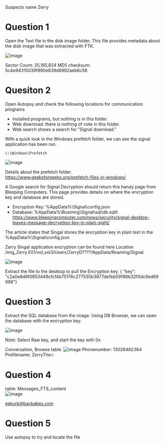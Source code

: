 Suspects name Zerry

# Question 1
Open the Text file in the disk image folder. This file provides metadata about the disk image that was extracted with FTK. 

![image](https://github.com/Shawn-Nichol/BlueTeam/assets/30714313/a607c886-c673-4f17-9ed2-a3b74bd08261)

Sector Count: 25,165,824
MD5 checksum: 5c4e94315039f890e839d6992aeb6c58


# Quesiton 2
Open Autopsy and check the following locations for communication programs
- Installed programs, but nothing is in this folder. 
- Web download: there is nothing of note in this folder.
- Web search shows a search for "Signal download." 

With a quick look in the Windows prefetch folder, we can see  the signal application has been run. 
```
c:\Windows\Prefetch
```
![image](https://github.com/Shawn-Nichol/BlueTeam/assets/30714313/b52418ce-788f-4cea-b5b2-a84f8040664f)

Details about the prefetch folder. </br>
https://www.geeksforgeeks.org/prefetch-files-in-windows/

A Google search for Signal Decryption should return this handy page from Bleeping Computers. This page provides details on where the encryption key and database are stored. 
- Encryption Key: %AppData%\Signal\config.json
- Database: %AppData%\Roaming\Signal\sql\db.sqlit
https://www.bleepingcomputer.com/news/security/signal-desktop-leaves-message-decryption-key-in-plain-sight/

The article states that Singal stores the encryption key in plain text in the %AppData%\Signal\config.json

Zarry Singal application encryption can be found here
Location	/img_Zerry.E01/vol_vol3/Users/ZerryD????/AppData/Roaming/Signal </br>

![image](https://github.com/Shawn-Nichol/BlueTeam/assets/30714313/7c772527-8ff5-4e40-892c-54811d9e0ca8)

Extract the file to the desktop to pull the Encryption key. 
{  "key": "c2a0e8d6f0853449cfcf4b75176c277535b3677de1bb59186b32f0dc6ed69998"}

# Question 3
Extract the SQL database from the image. Using DB Browser, we can open the database with the encryption key. 

![image](https://github.com/Shawn-Nichol/BlueTeam/assets/30714313/e3cf1a7a-2354-4270-bd48-7362389279b8)

Note: Select Raw key, and start the key with 0x



Conversation, Browse table. 
![image](https://github.com/Shawn-Nichol/BlueTeam/assets/30714313/6014d7be-a806-4258-894d-f0f0ec883e55)
Phonenumber: 13026482364 </br>
Profilename: ZerryThe🔥

# Question 4
table: Messages_FTS_content </br>
![image](https://github.com/Shawn-Nichol/BlueTeam/assets/30714313/6c176ffa-9641-4a9e-9bdc-95b959c1a1bd)

eekurk@baybabes.com

# Question 5
Use autopsy to try and locate the file
